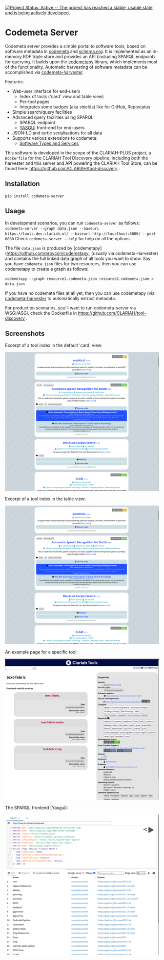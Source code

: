 [![Project Status: Active -- The project has reached a stable, usable state and is being actively developed.](https://www.repostatus.org/badges/latest/active.svg)](https://www.repostatus.org/#active)

# Codemeta Server

Codemeta server provides a simple portal to software tools, based on software
metadata in [codemeta](https://codemeta.github.io) and
[schema.org](https://schema.org). It is implemented as an in-memory RDF triple
store and provides an API (including SPARQL endpoint) for querying. It builds
upon the [codemetapy](http://github.com/proycon/codemetapy) library, which
implements most of the functionality. Automatic harvesting of software metadata
can be accomplished via [codemeta-harvester](https://github.com/proycon/codemeta-harvester).

Features:

* Web-user interface for end-users
    * Index of tools ('card' view and table view)
    * Per-tool pages
    * Integrates some badges (aka shields) like for GitHub, Repostatus
* Simple search/query facilities
* Advanced query facilities using SPARQL:
    * SPARQL endpoint
    * [YASGUI](https://github.com/TriplyDB/YASGUI) front-end for end-users.
* JSON-LD and turtle serialisations for all data
* Supports various extensions to codemeta:
    * [Software Types and Services](https://github.com/proycon/codemetapy#software-types-and-services)

This software is developed in the scope of the CLARIAH-PLUS project, a
`Dockerfile`  for the CLARIAH Tool Discovery pipeline, including both the
harvester and this server and API powering the CLARIAH Tool Store, can be found
here: https://github.com/CLARIAH/tool-discovery .

## Installation

`pip install codemeta-server`

## Usage

In development scenarios, you can run `codemeta-server` as follows:
`
codemeta-server --graph data.json --baseuri https://tools.dev.clariah.nl/ --baseurl http://localhost:8080/ --port 8080
`
Check ``codemeta-server --help`` for help on all the options.

The file `data.json` is produced by [codemetapy](https://github.com/proycon/codemetapy_ (usually via codemeta-harvester) and contains the full linked data graph of all tools you want to show.
Say you have ``codemeta.json`` files for  two resources, then you can use codemetapy to create a graph as follows:

``
codemetapy --graph resource1.codemeta.json resource2.codemeta.json > data.json
``

If you have no codemeta files at all yet, then you can use codemetapy (via
[codemeta-harvester](https://github.com/proycon/codemeta-harvester) to automatically extract metadata.

For production scenarios, you'll want to run codemeta-server via WSGI/ASGI, check the Dockerfile in https://github.com/CLARIAH/tool-discovery .

## Screenshots

Excerpt of a tool index in the default 'card' view:

![Index - card view](screenshot_index_cards.jpg)

Excerpt of a tool index in the table view:

![Index - table view](screenshot_index_cards.jpg)

An example page for a specific tool:

![Tool page](screenshot_page.jpg)

The SPARQL frontend (Yasgui):

![SPARQL frontend](screenshot_sparql.jpg)
